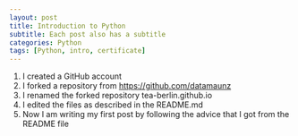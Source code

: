 ```yaml
---
layout: post
title: Introduction to Python
subtitle: Each post also has a subtitle
categories: Python
tags: [Python, intro, certificate]
---
```


1. I created a GitHub account
2. I forked a repository from https://github.com/datamaunz
3. I renamed the forked repository tea-berlin.github.io
4. I edited the files as described in the README.md
5. Now I am writing my first post by following the advice that I got from the README file
